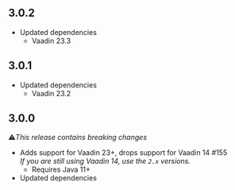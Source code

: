 ## 3.0.2
* Updated dependencies
  * Vaadin 23.3

## 3.0.1

* Updated dependencies
  * Vaadin 23.2

## 3.0.0

⚠️<i>This release contains breaking changes</i>

* Adds support for Vaadin 23+, drops support for Vaadin 14 #155<br/>
  <i>If you are still using Vaadin 14, use the ``2.x`` versions.</i>
  * Requires Java 11+
* Updated dependencies
